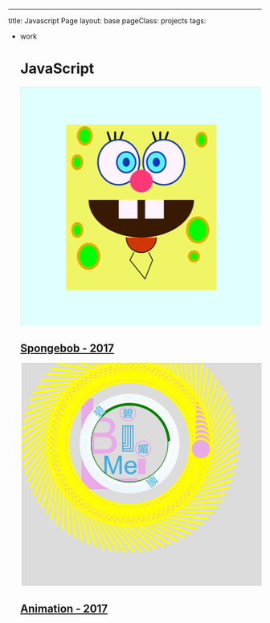 ---
title: Javascript Page
layout: base
pageClass: projects
tags:
  - work
     <h1>JavaScript</h1>
          <section class="JavaScript">
          <div class="projects">
          <a href="JS/spongebob/index.html">
              <div class="project-card">
                  <img src="image/spongebob.png" alt="Spongebob">
                  <h2>Spongebob - 2017</h2>
              </div>
          </a>
          </div>
          <div class="projects">
            <a href="JS/animation/index.html">
              <div class="project-card">
                  <img src="image/animation.png" alt="animation">
                  <h2>Animation - 2017</h2>
              </div>
          </a>
          </div>
          </section>
        